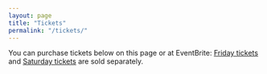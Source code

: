 ```yaml
---
layout: page
title: "Tickets"
permalink: "/tickets/"
---
```


You can purchase tickets below on this page or at EventBrite: [Friday tickets](https://2020-wi-golden-gloves-friday.eventbrite.com) and [Saturday tickets](https://2020-wi-golden-gloves-saturday.eventbrite.com) are sold separately.

<div id="eventbrite-widget-container-91568400551"></div>

<script src="https://www.eventbrite.com/static/widgets/eb_widgets.js"></script>

<script type="text/javascript">
    var exampleCallback = function() {
        console.log('Order complete!');
    };

    window.EBWidgets.createWidget({
        // Required
        widgetType: 'checkout',
        eventId: '91568400551',
        iframeContainerId: 'eventbrite-widget-container-91568400551',

        // Optional
        iframeContainerHeight: 1100,  // Widget height in pixels. Defaults to a minimum of 425px if not provided
        onOrderComplete: exampleCallback  // Method called when an order has successfully completed
    });
</script>



<div id="eventbrite-widget-container-91812275989"></div>

<script src="https://www.eventbrite.com/static/widgets/eb_widgets.js"></script>

<script type="text/javascript">
    var exampleCallback = function() {
        console.log('Order complete!');
    };

    window.EBWidgets.createWidget({
        // Required
        widgetType: 'checkout',
        eventId: '91812275989',
        iframeContainerId: 'eventbrite-widget-container-91812275989',

        // Optional
        iframeContainerHeight: 1100,  // Widget height in pixels. Defaults to a minimum of 425px if not provided
        onOrderComplete: exampleCallback  // Method called when an order has successfully completed
    });
</script>
